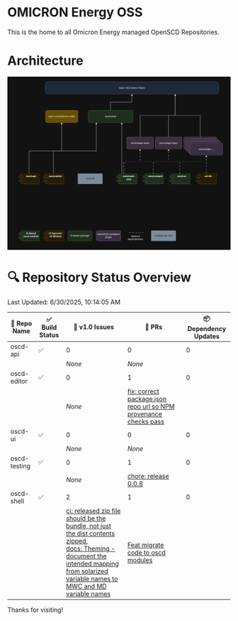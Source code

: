 # OMICRON Energy OSS

This is the home to all Omicron Energy managed OpenSCD Repositories.

# Architecture

![Architecture](/assets/oscd-arch.png)

# 🔍 Repository Status Overview

Last Updated: 6/30/2025, 10:14:05 AM

| 📘 Repo Name | ✅ Build Status | 🐛 v1.0 Issues | 🔁 PRs | 📦 Dependency Updates |
|-------------|----------------|----------------|--------|------------------------|
| oscd-api | ✅ | 0 | 0 | 0 |
| | | _None_ | _None_ | |
| oscd-editor | ✅ | 0 | 1 | 0 |
| | | _None_ | [fix: correct package.json repo url so NPM provenance checks pass](https://github.com/OMICRONEnergyOSS/oscd-editor/pull/10) | |
| oscd-ui | ✅ | 0 | 0 | 0 |
| | | _None_ | _None_ | |
| oscd-testing | ✅ | 0 | 1 | 0 |
| | | _None_ | [chore: release 0.0.8](https://github.com/OMICRONEnergyOSS/oscd-testing/pull/12) | |
| oscd-shell | ✅ | 2 | 1 | 0 |
| | | [ci: released zip file should be the bundle, not just the dist contents zipped.](https://github.com/OMICRONEnergyOSS/oscd-shell/issues/31)<br>[docs: Theming - document the intended mapping from solarized variable names to MWC and MD variable names](https://github.com/OMICRONEnergyOSS/oscd-shell/issues/30) | [Feat migrate code to oscd modules](https://github.com/OMICRONEnergyOSS/oscd-shell/pull/34) | |


Thanks for visiting!
